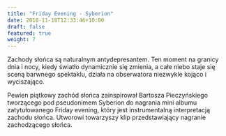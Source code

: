 ```yaml
---
title: "Friday Evening - Syberion"
date: 2018-11-18T12:33:46+10:00
draft: false
featured: true
weight: 7
---
```


Zachody słońca są naturalnym antydepresantem. Ten moment na granicy dnia i nocy, kiedy światło dynamicznie się zmienia, a całe niebo staje się sceną barwnego spektaklu, działa na obserwatora niezwykle kojąco i wyciszająco.

Pewien piątkowy zachód słońca zainspirował Bartosza Pieczyńskiego tworzącego pod pseudonimem Syberion do nagrania mini albumu zatytułowanego Friday evening, który jest instrumentalną interpretacją zachodu słońca. Utworowi towarzyszy klip przedstawiający nagranie zachodzącego słońca.